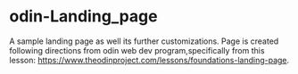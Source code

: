 # odin-Landing_page

A sample landing page as well its further customizations.
Page is created following directions from odin web dev program,specifically from this lesson:
 https://www.theodinproject.com/lessons/foundations-landing-page.
